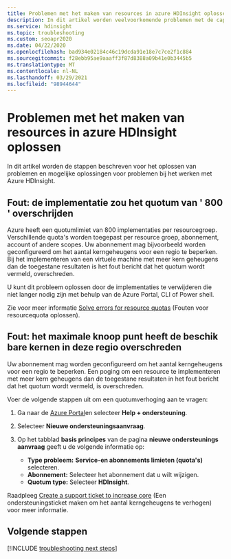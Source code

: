 ```yaml
---
title: Problemen met het maken van resources in azure HDInsight oplossen
description: In dit artikel worden veelvoorkomende problemen met de capaciteit en de oplossings technieken beschreven.
ms.service: hdinsight
ms.topic: troubleshooting
ms.custom: seoapr2020
ms.date: 04/22/2020
ms.openlocfilehash: bad934e02184c46c19dcda91e18e7c7ce2f1c884
ms.sourcegitcommit: f28ebb95ae9aaaff3f87d8388a09b41e0b3445b5
ms.translationtype: MT
ms.contentlocale: nl-NL
ms.lasthandoff: 03/29/2021
ms.locfileid: "98944644"
---
```

# <a name="troubleshoot-resource-creation-failures-in-azure-hdinsight"></a>Problemen met het maken van resources in azure HDInsight oplossen

In dit artikel worden de stappen beschreven voor het oplossen van problemen en mogelijke oplossingen voor problemen bij het werken met Azure HDInsight.

## <a name="error-the-deployment-would-exceed-the-quota-of-800"></a>Fout: de implementatie zou het quotum van ' 800 ' overschrijden

Azure heeft een quotumlimiet van 800 implementaties per resourcegroep. Verschillende quota's worden toegepast per resource groep, abonnement, account of andere scopes. Uw abonnement mag bijvoorbeeld worden geconfigureerd om het aantal kerngeheugens voor een regio te beperken. Bij het implementeren van een virtuele machine met meer kern geheugens dan de toegestane resultaten is het fout bericht dat het quotum wordt vermeld, overschreden.

U kunt dit probleem oplossen door de implementaties te verwijderen die niet langer nodig zijn met behulp van de Azure Portal, CLI of Power shell.

Zie voor meer informatie [Solve errors for resource quotas](../azure-resource-manager/templates/error-resource-quota.md) (Fouten voor resourcequota oplossen).

## <a name="error-the-maximum-node-exceeded-the-available-cores-in-this-region"></a>Fout: het maximale knoop punt heeft de beschik bare kernen in deze regio overschreden

Uw abonnement mag worden geconfigureerd om het aantal kerngeheugens voor een regio te beperken. Een poging om een resource te implementeren met meer kern geheugens dan de toegestane resultaten in het fout bericht dat het quotum wordt vermeld, is overschreden.

Voer de volgende stappen uit om een quotumverhoging aan te vragen:

1. Ga naar de [Azure Portal](https://portal.azure.com)en selecteer **Help + ondersteuning**.

1. Selecteer **Nieuwe ondersteuningsaanvraag**.

1. Op het tabblad **basis principes** van de pagina **nieuwe ondersteunings aanvraag** geeft u de volgende informatie op:

   * **Type probleem:** **Service-en abonnements limieten (quota's)** selecteren.
   * **Abonnement:** Selecteer het abonnement dat u wilt wijzigen.
   * **Quotum type:** Selecteer **HDInsight**.

Raadpleeg [Create a support ticket to increase core](hdinsight-capacity-planning.md#quotas) (Een ondersteuningsticket maken om het aantal kerngeheugens te verhogen) voor meer informatie.

## <a name="next-steps"></a>Volgende stappen

[!INCLUDE [troubleshooting next steps](../../includes/hdinsight-troubleshooting-next-steps.md)]